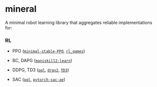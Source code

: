 # mineral

A minimal robot learning library that aggregates reliable implementations for:

### RL
- PPO ([`minimal-stable-PPO`](https://github.com/ToruOwO/minimal-stable-PPO), [`rl_games`](https://github.com/Denys88/rl_games))

- BC, DAPG ([`maniskill2-learn`](https://github.com/haosulab/ManiSkill2-Learn))

- DDPG, TD3 ([`pql`](https://github.com/Improbable-AI/pql), [`drqv2`](https://github.com/facebookresearch/drqv2), [`TD3`](https://github.com/sfujim/TD3))

- SAC ([`pql`](https://github.com/Improbable-AI/pql), [`pytorch-sac-ae`](https://github.com/denisyarats/pytorch_sac_ae))
